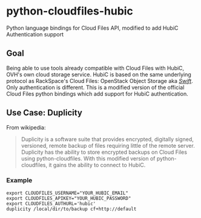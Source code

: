 python-cloudfiles-hubic
=======================

Python language bindings for Cloud Files API, modified to add HubiC Authentication support

## Goal
Being able to use tools already compatible with Cloud Files with HubiC, OVH's own cloud storage service.
HubiC is based on the same underlying protocol as RackSpace's Cloud Files: OpenStack Object Storage aka [*Swift*](http://docs.openstack.org/developer/swift/). Only authentication is different.
This is a modified version of the official Cloud Files python bindings which add support for HubiC authentication.

## Use Case: Duplicity
From wikipedia:
> Duplicity is a software suite that provides encrypted, digitally signed, versioned, remote backup of files requiring little of the remote server.
Duplicity has the ability to store encrypted backups on Cloud Files using python-cloudfiles. With this modified version of python-cloudfiles, it gains the ability to connect to HubiC.

### Example
    export CLOUDFILES_USERNAME="YOUR_HUBIC_EMAIL"
    export CLOUDFILES_APIKEY="YOUR_HUBIC_PASSWORD"
    export CLOUDFILES_AUTHURL='hubic'
    duplicity /local/dir/to/backup cf+http://default
